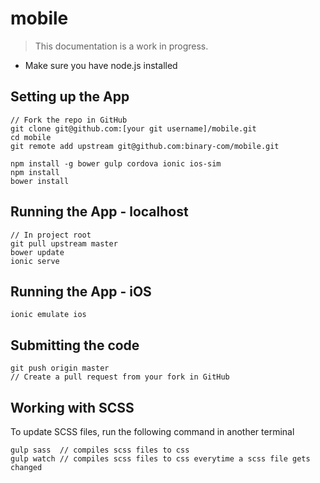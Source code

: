 # mobile
> This documentation is a work in progress.

- Make sure you have node.js installed

## Setting up the App

```shell
// Fork the repo in GitHub
git clone git@github.com:[your git username]/mobile.git
cd mobile
git remote add upstream git@github.com:binary-com/mobile.git

npm install -g bower gulp cordova ionic ios-sim
npm install
bower install
```

## Running the App - localhost
```shell
// In project root
git pull upstream master
bower update
ionic serve
```

## Running the App - iOS
```shell
ionic emulate ios
```

## Submitting the code
```shell
git push origin master
// Create a pull request from your fork in GitHub
```

## Working with SCSS
To update SCSS files, run the following command in another terminal
```shell
gulp sass  // compiles scss files to css
gulp watch // compiles scss files to css everytime a scss file gets changed
```